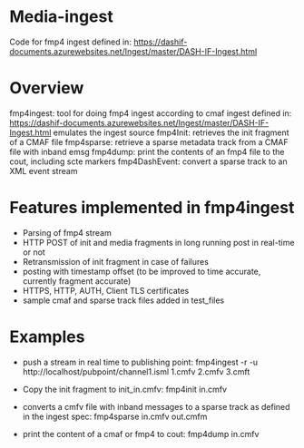 # Media-ingest
Code for fmp4 ingest defined in:
https://dashif-documents.azurewebsites.net/Ingest/master/DASH-IF-Ingest.html

# Overview 

fmp4ingest: tool for doing fmp4 ingest according to cmaf ingest defined in: 
https://dashif-documents.azurewebsites.net/Ingest/master/DASH-IF-Ingest.html
emulates the ingest source
fmp4Init: retrieves the init fragment of a CMAF file 
fmp4sparse: retrieve a sparse metadata track from a CMAF file with inband emsg
fmp4dump: print the contents of an fmp4 file to the cout, including scte markers 
fmp4DashEvent: convert a sparse track to an XML event stream


# Features implemented in fmp4ingest

- Parsing of fmp4 stream
- HTTP POST of init and media fragments in long running post in real-time or not
- Retransmission of init fragment in case of failures
- posting with timestamp offset (to be improved to time accurate, currently fragment accurate)
- HTTPS, HTTP, AUTH, Client TLS certificates
- sample cmaf and sparse track files added in test_files

# Examples 

- push a stream in real time to publishing point: 
fmp4ingest -r -u http://localhost/pubpoint/channel1.isml 1.cmfv 2.cmfv 3.cmft 

- Copy the init fragment to init_in.cmfv:
fmp4init in.cmfv  

- converts a cmfv file with inband messages to a sparse track as defined in the ingest spec:
fmp4sparse in.cmfv out.cmfm  

- print the content of a cmaf or fmp4 to cout:
fmp4dump in.cmfv  




